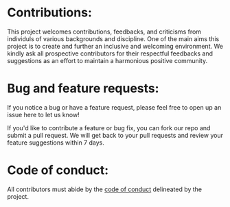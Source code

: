 # Contributions:
This project welcomes contributions, feedbacks, and criticisms from individuls of various backgrounds and discipline. 
One of the main aims this project is to create and further an inclusive and welcoming environment. 
We kindly ask all prospective contributors for their respectful feedbacks and suggestions as an effort to maintain a harmonious positive community.

# Bug and feature requests:
If you notice a bug or have a feature request, please feel free to open up an issue here to let us know!

If you'd like to contribute a feature or bug fix, you can fork our repo and submit a pull request.
We will get back to your pull requests and review your feature suggestions within 7 days.

# Code of conduct:
All contributors must abide by the [code of conduct](https://github.com/yvinc/AlzheimerKNN-Diag/blob/main/CODE_OF_CONDUCT.md) delineated by the project. 

